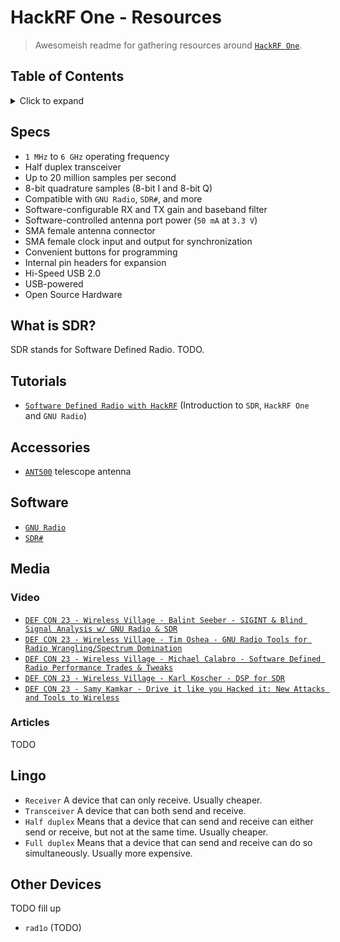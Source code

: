 # HackRF One - Resources

> Awesomeish readme for gathering resources around [`HackRF One`](https://greatscottgadgets.com/hackrf/one/).

## Table of Contents

<details><summary>Click to expand</summary>

- [Specs](#specs)
- [What is SDR?](#what-is-sdr)
- [Tutorials](#tutorials)
- [Accessories](#accessories)
- [Software](#software)
- [Media](#media)
  - [Video](#video)
  - [Articles](#articles)
- [Lingo](#lingo)
- [Other Devices](#other-devices)

</details>

## Specs

- `1 MHz` to `6 GHz` operating frequency
- Half duplex transceiver
- Up to 20 million samples per second
- 8-bit quadrature samples (8-bit I and 8-bit Q)
- Compatible with `GNU Radio`, `SDR#`, and more
- Software-configurable RX and TX gain and baseband filter
- Software-controlled antenna port power (`50 mA` at `3.3 V`)
- SMA female antenna connector
- SMA female clock input and output for synchronization
- Convenient buttons for programming
- Internal pin headers for expansion
- Hi-Speed USB 2.0
- USB-powered
- Open Source Hardware

## What is SDR?

SDR stands for Software Defined Radio. TODO.

## Tutorials

- [`Software Defined Radio with HackRF`](https://greatscottgadgets.com/sdr/1/) (Introduction to `SDR`, `HackRF One` and `GNU Radio`)

## Accessories

- [`ANT500`](https://greatscottgadgets.com/ant500/) telescope antenna

## Software

- [`GNU Radio`](https://www.gnuradio.org/)
- [`SDR#`](https://airspy.com/download)

## Media

### Video

- [`DEF CON 23 - Wireless Village - Balint Seeber - SIGINT & Blind Signal Analysis w/ GNU Radio & SDR`](https://www.youtube.com/watch?v=drsgh_PZmJ8)
- [`DEF CON 23 - Wireless Village - Tim Oshea - GNU Radio Tools for Radio Wrangling/Spectrum Domination`](https://www.youtube.com/watch?v=CrHNlu8TbJg&feature=emb_logo)
- [`DEF CON 23 - Wireless Village - Michael Calabro - Software Defined Radio Performance Trades & Tweaks`](https://www.youtube.com/watch?v=0WzM4K35jIU&feature=emb_logo)
- [`DEF CON 23 - Wireless Village - Karl Koscher - DSP for SDR`](https://www.youtube.com/watch?v=y3O-t2UfL0o&feature=emb_logo)
- [`DEF CON 23 - Samy Kamkar - Drive it like you Hacked it: New Attacks and Tools to Wireless`](https://www.youtube.com/watch?v=UNgvShN4USU&feature=emb_logo)

### Articles

TODO

## Lingo

- `Receiver` A device that can only receive. Usually cheaper.
- `Transceiver` A device that can both send and receive.
- `Half duplex` Means that a device that can send and receive can either send or receive, but not at the same time. Usually cheaper.
- `Full duplex` Means that a device that can send and receive can do so simultaneously. Usually more expensive.

## Other Devices

TODO fill up

- `rad1o` (TODO)
